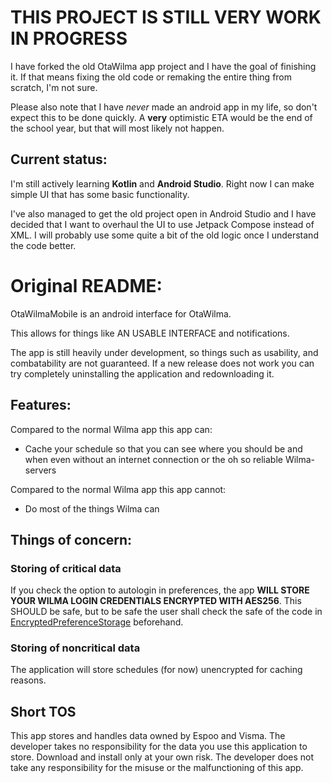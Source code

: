 # THIS PROJECT IS STILL VERY WORK IN PROGRESS

I have forked the old OtaWilma app project and I have the goal of finishing it. If that means fixing the old code or remaking the entire thing from scratch, I'm not sure.

Please also note that I have _never_ made an android app in my life, so don't expect this to be done quickly. A **very** optimistic ETA would be the end of the school year, but that will most likely not happen.

## Current status:
I'm still actively learning **Kotlin** and **Android Studio**. Right now I can make simple UI that has some basic functionality.

I've also managed to get the old project open in Android Studio and I have decided that I want to overhaul the UI to use Jetpack Compose instead of XML. I will probably use some quite a bit of the old logic once I understand the code better.

# Original README:

OtaWilmaMobile is an android interface for OtaWilma. 

This allows for things like AN USABLE INTERFACE and notifications.

The app is still heavily under development, so things such as usability, and combatability are not guaranteed. If a new release does not work you can try completely uninstalling the application and redownloading it.

## Features:

Compared to the normal Wilma app this app can:

- Cache your schedule so that you can see where you should be and when even without an internet connection or the oh so reliable Wilma-servers

Compared to the normal Wilma app this app cannot:

- Do most of the things Wilma can

## Things of concern:

### Storing of critical data

If you check the option to autologin in preferences, the app **WILL STORE YOUR WILMA LOGIN CREDENTIALS ENCRYPTED WITH AES256**.
This SHOULD be safe, but to be safe the user shall check the safe of the code in [EncryptedPreferenceStorage](/app/src/main/java/com/otawilma/mobileclient/EncryptedPreferenceStorage.kt) beforehand.

### Storing of noncritical data

The application will store schedules (for now) unencrypted for caching reasons.

## Short TOS

This app stores and handles data owned by Espoo and Visma. The developer takes no responsibility for the data you use this application to store. Download and install only at your own risk. The developer does not take any responsibility for the misuse or the malfunctioning of this app. 
